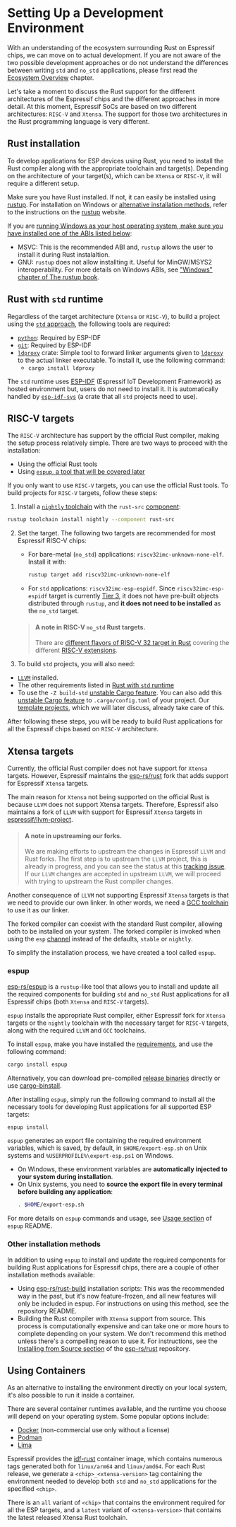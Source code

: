 # Setting Up a Development Environment

With an understanding of the ecosystem surrounding Rust on Espressif chips, we can move on to actual development. If you are not aware of the two possible development approaches or do not understand the differences between writing `std` and `no_std` applications, please first read the [Ecosystem Overview] chapter.

Let's take a moment to discuss the Rust support for the different architectures of the Espressif chips and the different approaches in more detail. At this moment, Espressif SoCs are based on two different architectures: `RISC-V` and `Xtensa`. The support for those two architectures in the Rust programming language is very different.

[Ecosystem Overview]: ../overview/index.md

## Rust installation

To develop applications for ESP devices using Rust, you need to install the Rust compiler along with the appropriate toolchain and target(s). Depending on the architecture of your target(s), which can be `Xtensa` or `RISC-V`, it will require a different setup.

Make sure you have Rust installed. If not, it can easily be installed using [rustup]. For installation on Windows or [alternative installation methods], refer to the instructions on the [rustup] website.

If you are [running Windows as your host operating system, make sure you have installed one of the ABIs listed below]:
- MSVC: This is the recommended ABI and, `rustup` allows the user to install it during Rust instalaltion.
- GNU: `rustup` does not allow installting it. Useful for MinGW/MSYS2 interoperability.
For more details on Windows ABIs, see ["Windows" chapter of The rustup book].

[rustup]: https://rustup.rs/
[alternative installation methods]: https://rust-lang.github.io/rustup/installation/other.html
[running Windows as your host operating system, make sure you have installed one of the ABIs listed below]: https://rust-lang.github.io/rustup/installation/windows.html
["Windows" chapter of The rustup book]: https://rust-lang.github.io/rustup/installation/windows.html

## Rust with `std` runtime

Regardless of the target architecture (`Xtensa` or `RISC-V`), to build a project using the [`std` approach], the following tools are required:
- [`python`]: Required by ESP-IDF
- [`git`]: Required by ESP-IDF
- [`ldproxy`] crate: Simple tool to forward linker arguments given to [`ldproxy`] to the actual linker executable. To install it, use the following command:
  - `cargo install ldproxy`

The `std` runtime uses [ESP-IDF] (Espressif IoT Development Framework) as hosted environment but, users do not need to install it. It is automatically handled by [`esp-idf-sys`] (a crate that all `std` projects need to use).

[`std` approach]: ../overview/using-the-standard-library.md
[`git`]: https://git-scm.com/downloads
[`python`]: https://www.python.org/downloads/
[`ldproxy`]: https://github.com/esp-rs/embuild/tree/master/ldproxy
[ESP-IDF]: https://github.com/espressif/esp-idf

## RISC-V targets

The `RISC-V` architecture has support by the official Rust compiler, making the setup process relatively simple. There are two ways to proceed with the installation:
- Using the official Rust tools
- Using [`espup`, a tool that will be covered later]

If you only want to use `RISC-V` targets, you can use the official Rust tools. To build projects for `RISC-V` targets, follow these steps:
1. Install a [`nightly` toolchain] with the `rust-src` [component]:
  ```bash
  rustup toolchain install nightly --component rust-src
  ```
2. Set the target. The following two targets are recommended for most Espressif RISC-V chips:
   - For bare-metal (`no_std`) applications: `riscv32imc-unknown-none-elf`. Install it with:
       ```bash
       rustup target add riscv32imc-unknown-none-elf
       ```
   - For `std` applications: `riscv32imc-esp-espidf`. Since `riscv32imc-esp-espidf` target is currently [Tier 3], it does not have pre-built objects distributed through `rustup`, and **it does not need to be installed** as the `no_std` target.

   > #### A note in RISC-V `no_std` Rust targets.
   >
   > There are [different flavors of RISC-V 32 target in Rust] covering the different [RISC-V extensions].
3. To build `std` projects, you will also need:
- [`LLVM`] installed.
- The other requirements listed in [Rust with `std` runtime]
- To use the `-Z build-std` [unstable Cargo feature]. You can also add this [unstable Cargo feature] to `.cargo/config.toml` of your project. Our [template projects], which we will later discuss, already take care of this.

After following these steps, you will be ready to build Rust applications for all the Espressif chips based on `RISC-V` architecture.


[`espup`, a tool that will be covered later]: #espup
[`nightly` toolchain]: https://rust-lang.github.io/rustup/concepts/channels.html#working-with-nightly-rust
[component]: https://rust-lang.github.io/rustup/concepts/components.html
[template projects]: ../writing-your-own-application/generate-project-from-template.md
[unstable cargo feature]: https://doc.rust-lang.org/cargo/reference/unstable.html
[`LLVM`]: https://llvm.org/
[different flavors of RISC-V 32 target in Rust]: https://doc.rust-lang.org/nightly/rustc/platform-support.html#tier-2
[RISC-V extensions]: https://en.wikichip.org/wiki/risc-v/standard_extensions
[Tier 3]: https://doc.rust-lang.org/nightly/rustc/platform-support.html#tier-3
[`esp-idf-sys`]: https://github.com/esp-rs/esp-idf-sys
[Rust with `std` runtime]: #rust-with-std-runtime

## Xtensa targets

Currently, the official Rust compiler does not have support for `Xtensa` targets. However, Espressif maintains the [esp-rs/rust] fork that adds support for Espressif `Xtensa` targets.

The main reason for `Xtensa` not being supported on the official Rust is because `LLVM` does not support Xtensa targets. Therefore, Espressif also maintains a fork of `LLVM` with support for Espressif `Xtensa` targets in [espressif/llvm-project].

> #### A note in upstreaming our forks.
>
> We are making efforts to upstream the changes in Espressif `LLVM` and Rust forks.
> The first step is to upstream the `LLVM` project, this is already in progress,
> and you can see the status at this [tracking issue].
> If our `LLVM` changes are accepted in upstream `LLVM`, we will proceed with trying
> to upstream the Rust compiler changes.

Another consequence of `LLVM` not supporting Espressif `Xtensa` targets is that we need to provide our own linker. In other words, we need a [GCC toolchain] to use it as our linker.

The forked compiler can coexist with the standard Rust compiler, allowing both to be installed on your system. The forked compiler is invoked when using the `esp` [channel] instead of the defaults, `stable` or `nightly`.

To simplify the installation process, we have created a tool called `espup`.

[esp-rs/rust]: https://github.com/esp-rs/rust
[espressif/llvm-project]: https://github.com/espressif/llvm-project
[GCC toolchain]: https://github.com/espressif/crosstool-NG/
[tracking issue]: https://github.com/espressif/llvm-project/issues/4
[channel]: https://rust-lang.github.io/rustup/concepts/channels.html

### espup

[esp-rs/espup] is a `rustup`-like tool that allows you to install and update all the required components for building `std` and `no_std` Rust applications for all Espressif chips (both `Xtensa` and `RISC-V` targets).

`espup` installs the appropriate Rust compiler, either Espressif fork for `Xtensa` targets or the `nightly` toolchain with the necessary target for `RISC-V` targets, along with the required `LLVM` and `GCC` toolchains.

To install `espup`, make you have installed the [requirements], and use the following command:
```sh
cargo install espup
```
Alternatively, you can download pre-compiled [release binaries] directly or use [cargo-binstall].

After installing `espup`, simply run the following command to install all the necessary tools for developing Rust applications for all supported ESP targets:
```sh
espup install
```


`espup` generates an export file containing the required environment variables, which is saved, by default, in `$HOME/export-esp.sh` on Unix systems and `%USERPROFILE%\export-esp.ps1` on Windows.
 - On Windows, these environment variables are **automatically injected to your system during installation**.
 - On Unix systems, you need to **source the export file in every terminal before building any application**:
   ```sh
   . $HOME/export-esp.sh
   ```

For more details on `espup` commands and usage, see [Usage section] of `espup` README.

[requirements]: https://github.com/esp-rs/espup#requirements
[esp-rs/espup]: https://github.com/esp-rs/espup
[Usage section]: https://github.com/esp-rs/espup#usage
[release binaries]: https://github.com/esp-rs/espup/releases
[cargo-binstall]: https://github.com/cargo-bins/cargo-binstall

### Other installation methods

In addition to using `espup` to install and update the required components for building Rust applications for Espressif chips, there are a couple of other installation methods available:

- Using [esp-rs/rust-build] installation scripts: This was the recommended way in the past, but it's now feature-frozen, and all new features will only be included in espup. For instructions on using this method, see the repository README.
- Building the Rust compiler with `Xtensa` support from source. This process is computationally expensive and can take one or more hours to complete depending on your system. We don't recommend this method unless there's a compelling reason to use it. For instructions, see the [Installing from Source section] of the [esp-rs/rust] repository.

[esp-rs/rust-build]: https://github.com/esp-rs/rust-build
[Installing from Source section]: https://github.com/esp-rs/rust#installing-from-source
## Using Containers

As an alternative to installing the environment directly on your local system, it's also possible to run it inside a container.

There are several container runtimes available, and the runtime you choose will depend on your operating system. Some popular options include:

- [Docker] (non-commercial use only without a license)
- [Podman]
- [Lima]

Espressif provides the [idf-rust] container image, which contains numerous tags generated both for `linux/arm64` and `linux/amd64`. For each Rust release, we generate a `<chip>_<xtensa-version>` tag containing the environment needed to develop both
`std` and `no_std` applications for the specified `<chip>`.

There is an `all` variant of `<chip>` that contains the environment required for all the ESP targets, and a `latest` variant of `<xtensa-version>` that contains the latest released Xtensa Rust toolchain.

[Docker]: https://www.docker.com/
[Podman]: https://podman.io/
[Lima]: https://github.com/lima-vm/lima
[idf-rust]: https://hub.docker.com/r/espressif/idf-rust/tags

